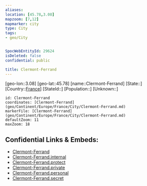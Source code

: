 ```yaml
---
aliases: 
location: [45.78,3.08]
mapzoom: [7,12] 
mapmarker: city 
type: City
tags:
- geo/City


SpocWebEntityId: 29624
isDeleted: false
confidential: public

title: Clermont-Ferrand
---
```

[geo-lon::3.08]
[geo-lat::45.78]
[name::Clermont-Ferrand]
[State::]
[Country::[France](geo/Continent/Europe/France.md)]
[StateId::]
[Population::]
[Unknown::]


```leaflet
id: Clermont-Ferrand
coordinates: [Clermont-Ferrand](geo/Continent/Europe/France/City/Clermont-Ferrand.md)
markerFile: [Clermont-Ferrand](geo/Continent/Europe/France/City/Clermont-Ferrand.md)
defaultZoom: 11 
maxZoom: 18
```


## Confidential Links & Embeds: 
- [Clermont-Ferrand](../../../../../../_public/geo/Continent/Europe/France/City/Clermont-Ferrand.md) 
- [Clermont-Ferrand.internal](../../../../../../_internal/geo/Continent/Europe/France/City/Clermont-Ferrand.internal.md) 
- [Clermont-Ferrand.protect](../../../../../../_protect/geo/Continent/Europe/France/City/Clermont-Ferrand.protect.md) 
- [Clermont-Ferrand.private](../../../../../../_private/geo/Continent/Europe/France/City/Clermont-Ferrand.private.md) 
- [Clermont-Ferrand.personal](../../../../../../_personal/geo/Continent/Europe/France/City/Clermont-Ferrand.personal.md) 
- [Clermont-Ferrand.secret](../../../../../../_secret/geo/Continent/Europe/France/City/Clermont-Ferrand.secret.md) 
